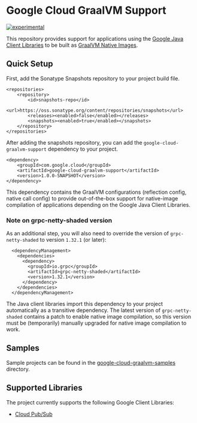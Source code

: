# Google Cloud GraalVM Support

[![experimental](http://badges.github.io/stability-badges/dist/experimental.svg)](http://github.com/badges/stability-badges)

This repository provides support for applications using the [Google Java Client Libraries](https://github.com/googleapis/google-cloud-java) to be built as [GraalVM Native Images](https://www.graalvm.org/docs/reference-manual/native-image).

## Quick Setup

First, add the Sonatype Snapshots repository to your project build file.

```
<repositories>
    <repository>
        <id>snapshots-repo</id>
        <url>https://oss.sonatype.org/content/repositories/snapshots</url>
        <releases><enabled>false</enabled></releases>
        <snapshots><enabled>true</enabled></snapshots>
    </repository>
</repositories>
```

After adding the snapshots repository, you can add the `google-cloud-graalvm-support` dependency to your project.

```
<dependency>
    <groupId>com.google.cloud</groupId>
    <artifactId>google-cloud-graalvm-support</artifactId>
    <version>1.0.0-SNAPSHOT</version>
</dependency>
```

This dependency contains the GraalVM configurations (reflection config, native call config) to provide out-of-the-box support for native-image compilation of applications depending on the Google Java Client Libraries.

### Note on grpc-netty-shaded version

As an additional step, you will also need to override the version of `grpc-netty-shaded` to version `1.32.1` (or later):

```
  <dependencyManagement>
    <dependencies>
      <dependency>
        <groupId>io.grpc</groupId>
        <artifactId>grpc-netty-shaded</artifactId>
        <version>1.32.1</version>
      </dependency>
    </dependencies>
  </dependencyManagement>
```

The Java client libraries import this dependency to your project automatically as a transitive dependency.
The latest version of `grpc-netty-shaded` contains a patch to enable native image compilation, so this version must be (temporarily) manually upgraded for native image compilation to work.

## Samples

Sample projects can be found in the [google-cloud-graalvm-samples](https://github.com/GoogleCloudPlatform/google-cloud-graalvm-support/tree/master/google-cloud-graalvm-samples) directory.

## Supported Libraries

The project currently supports the following Google Client Libraries:

* [Cloud Pub/Sub](https://github.com/googleapis/java-pubsub)
